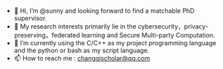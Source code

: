 - 👋 Hi, I’m @sunny and looking forward to find a matchable PhD supervisor.
- 👀 My research interests primarily lie in the cybersecurity，privacy-preserving，federated learning and Secure Multi-party Computation.
- 🌱 I’m currently using the C/C++ as my project programming language and the python or bash as my script language.
- 📫 How to reach me : changqischolar@qq.com

<!---
comeonsunny/comeonsunny is a ✨ special ✨ repository because its `README.md` (this file) appears on your GitHub profile.
You can click the Preview link to take a look at your changes.
--->

